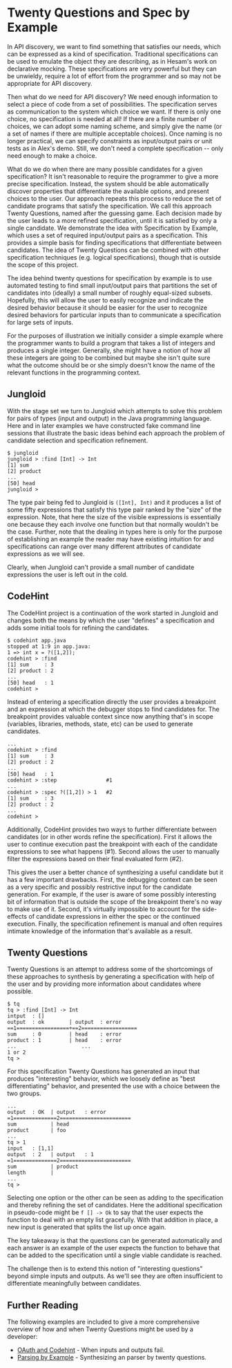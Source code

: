# Twenty Questions and Spec by Example

In API discovery, we want to find something that satisfies our needs, which can be expressed as a kind of specification. Traditional specifications can be used to emulate the object they are describing, as in Hesam's work on declarative mocking.  These specifications are very powerful but they can be unwieldy, require a lot of effort from the programmer and so may not be appropriate for API discovery.

Then what do we need for API discovery?  We need enough information to select a piece of code from a set of possibilities.  The specification serves as communication to the system which choice we want.  If there is only one choice, no specification is needed at all! If there are a finite number of choices, we can adopt some naming scheme, and simply give the name (or a set of names if there are multiple acceptable choices). Once naming is no longer practical, we can specify constraints as input/output pairs or unit tests as in Alex's demo.  Still, we don't need a complete specification -- only need enough to make a choice.

What do we do when there are many possible candidates for a given specification?  It isn't reasonable to require the programmer to give a more precise specification. Instead, the system should be able automatically discover properties that differentiate the available options, and present choices to the user. Our approach repeats this process to reduce the set of candidate programs that satisfy the specification.  We call this approach Twenty Questions, named after the guessing game. Each decision made by the user leads to a more refined
specification, until it is satisfied by only a single candidate. We demonstrate the idea with Specification by Example, which uses a set of required input/output pairs as a specification. This provides a simple basis for finding specifications that differentiate between candidates. The idea of Twenty Questions can be combined with other specification techniques (e.g. logical specifications), though that is outside the scope of this project.

The idea behind twenty questions for specification by example is to use automated testing to find small
input/output pairs that partitions the set of candidates into (ideally) a small number of roughly equal-sized subsets.  Hopefully, this will allow the user to easily recognize and indicate the desired behavior because it should be easier for the user to recognize desired behaviors for particular inputs than to communicate a specification for large sets of inputs.

For the purposes of illustration we initially consider a simple example where the programmer wants to build a program that takes a list of integers and produces a single integer. Generally, she might have a notion of how all these integers are going to be combined but maybe she isn't quite sure what the outcome should be or she simply doesn't know the name of the relevant functions in the programming context.

## Jungloid

With the stage set we turn to Jungloid which attempts to solve this problem for pairs of types (input and output) in the Java programming language. Here and in later examples we have constructed fake command line sessions that illustrate the basic ideas behind each approach the problem of candidate selection and specification refinement.

```
$ jungloid
jungloid > :find [Int] -> Int
[1] sum
[2] product
...
[50] head
jungloid >
```

The type pair being fed to Jungloid is `([Int], Int)` and it produces a list of some fifty expressions that satisfy this type pair ranked by the "size" of the expression. Note, that here the size of the visible expressions is essentially one because they each involve one function but that normally wouldn't be the case. Further, note that the dealing in types here is only for the purpose of establishing an example the reader may have existing intuition for and specifications can range over many different attributes of candidate expressions as we will see.

Clearly, when Jungloid can't provide a small number of candidate expressions the user is left out in the cold.

## CodeHint

The CodeHint project is a continuation of the work started in Jungloid and changes both the means by which the user "defines" a specification and adds some initial tools for refining the candidates.

```
$ codehint app.java
stopped at 1:9 in app.java:
1 => int x = ?([1,2]);
codehint > :find
[1] sum     : 3
[2] product : 2
...
[50] head   : 1
codehint >
```

Instead of entering a specification directly the user provides a breakpoint and an expression at which the debugger stops to find candidates for. The breakpoint provides valuable context since now anything that's in scope (variables, libraries, methods, state, etc) can be used to generate candidates.

```
...
codehint > :find
[1] sum     : 3
[2] product : 2
...
[50] head   : 1
codehint > :step                #1
...
codehint > :spec ?([1,2]) > 1   #2
[1] sum     : 3
[2] product : 2
...
codehint >
```

Additionally, CodeHint provides two ways to further differentiate between candidates (or in other words refine the specification). First it allows the user to continue execution past the breakpoint with each of the candidate expressions to see what happens (#1). Second allows the user to manually filter the expressions based on their final evaluated form (#2).

This gives the user a better chance of synthesizing a useful candidate but it has a few important drawbacks. First, the debugging context can be seen as a very specific and possibly restrictive input for the candidate generation. For example, if the user is aware of some possibly interesting bit of information that is outside the scope of the breakpoint there's no way to make use of it. Second, it's virtually impossible to account for the side-effects of candidate expressions in either the spec or the continued execution. Finally, the specification refinement is manual and often requires intimate knowledge of the information that's available as a result.

## Twenty Questions

Twenty Questions is an attempt to address some of the shortcomings of these approaches to synthesis by generating a specification with help of the user and by providing more information about candidates where possible.

```
$ tq
tq > :find [Int] -> Int
intput  : []
output  : ok        | output  : error
==1=================+==2==================
sum     : 0         | head    : error
product : 1         | head    : error
...                     ...
1 or 2
tq >
```

For this specification Twenty Questions has generated an input that produces "interesting" behavior, which we loosely define as "best differentiating" behavior, and presented the use with a choice between the two groups.

```
...
output  : OK  | output   : error
=1==============2=======================
sum           | head
product       | foo
...
tq > 1
input   : [1,1]
output  : 2   | output   : 1
=1==============2=======================
sum           | product
length        |
...
tq >
```

Selecting one option or the other can be seen as adding to the specification and thereby refining the set of candidates. Here the additional specification in pseudo-code might be `f [] -> Ok` to say that the user expects the function to deal with an empty list gracefully. With that addition in place, a new input is generated that splits the list up once again.

The key takeaway is that the questions can be generated automatically and each answer is an example of the user expects the function to behave that can be added to the specification until a single viable candidate is reached.

The challenge then is to extend this notion of "interesting questions" beyond simple inputs and outputs. As we'll see they are often insufficient to differentiate meaningfully between candidates.

## Further Reading

The following examples are included to give a more comprehensive overview of how and when Twenty Questions might be used by a developer:

* [OAuth and Codehint](./oauth.md) - When inputs and outputs fail.
* [Parsing by Example](./parser.md) - Synthesizing an parser by twenty questions.
